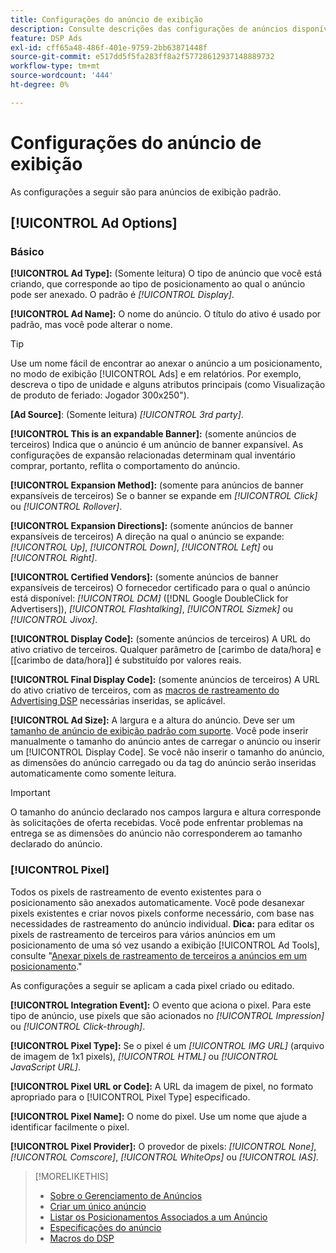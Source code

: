 ```yaml
---
title: Configurações do anúncio de exibição
description: Consulte descrições das configurações de anúncios disponíveis para exibir anúncios.
feature: DSP Ads
exl-id: cff65a48-486f-401e-9759-2bb63871448f
source-git-commit: e517dd5f5fa283ff8a2f57728612937148889732
workflow-type: tm+mt
source-wordcount: '444'
ht-degree: 0%

---
```


# Configurações do anúncio de exibição

As configurações a seguir são para anúncios de exibição padrão.

## [!UICONTROL Ad Options]

### Básico

**[!UICONTROL Ad Type]:** (Somente leitura) O tipo de anúncio que você está criando, que corresponde ao tipo de posicionamento ao qual o anúncio pode ser anexado. O padrão é *[!UICONTROL Display]*.

**[!UICONTROL Ad Name]:** O nome do anúncio. O título do ativo é usado por padrão, mas você pode alterar o nome.

>[!TIP]
>
> Use um nome fácil de encontrar ao anexar o anúncio a um posicionamento, no modo de exibição [!UICONTROL Ads] e em relatórios. Por exemplo, descreva o tipo de unidade e alguns atributos principais (como Visualização de produto de feriado: Jogador 300x250&quot;).

**\[Ad Source\]**: (Somente leitura) *[!UICONTROL 3rd party]*.

**[!UICONTROL This is an expandable Banner]:** (somente anúncios de terceiros) Indica que o anúncio é um anúncio de banner expansível. As configurações de expansão relacionadas determinam qual inventário comprar, portanto, reflita o comportamento do anúncio.

**[!UICONTROL Expansion Method]:** (somente para anúncios de banner expansíveis de terceiros) Se o banner se expande em *[!UICONTROL Click]* ou *[!UICONTROL Rollover]*.

**[!UICONTROL Expansion Directions]:** (somente anúncios de banner expansíveis de terceiros) A direção na qual o anúncio se expande: *[!UICONTROL Up]*, *[!UICONTROL Down]*, *[!UICONTROL Left]* ou *[!UICONTROL Right]*.

**[!UICONTROL Certified Vendors]:** (somente anúncios de banner expansíveis de terceiros) O fornecedor certificado para o qual o anúncio está disponível: *[!UICONTROL DCM]* ([!DNL Google DoubleClick for Advertisers]), *[!UICONTROL Flashtalking]*, *[!UICONTROL Sizmek]* ou *[!UICONTROL Jivox]*.

**[!UICONTROL Display Code]:** (somente anúncios de terceiros) A URL do ativo criativo de terceiros. Qualquer parâmetro de [carimbo de data/hora] e [[carimbo de data/hora]] é substituído por valores reais.

**[!UICONTROL Final Display Code]:** (somente anúncios de terceiros) A URL do ativo criativo de terceiros, com as [macros de rastreamento do Advertising DSP](/help/dsp/campaign-management/macros.md) necessárias inseridas, se aplicável.

**[!UICONTROL Ad Size]:** A largura e a altura do anúncio. Deve ser um [tamanho de anúncio de exibição padrão com suporte](ad-specs.md). Você pode inserir manualmente o tamanho do anúncio antes de carregar o anúncio ou inserir um [!UICONTROL Display Code]. Se você não inserir o tamanho do anúncio, as dimensões do anúncio carregado ou da tag do anúncio serão inseridas automaticamente como somente leitura.

>[!IMPORTANT]
>
> O tamanho do anúncio declarado nos campos largura e altura corresponde às solicitações de oferta recebidas. Você pode enfrentar problemas na entrega se as dimensões do anúncio não corresponderem ao tamanho declarado do anúncio.

### [!UICONTROL Pixel]

Todos os pixels de rastreamento de evento existentes para o posicionamento são anexados automaticamente. Você pode desanexar pixels existentes e criar novos pixels conforme necessário, com base nas necessidades de rastreamento do anúncio individual. **Dica:** para editar os pixels de rastreamento de terceiros para vários anúncios em um posicionamento de uma só vez usando a exibição [!UICONTROL Ad Tools], consulte &quot;[Anexar pixels de rastreamento de terceiros a anúncios em um posicionamento](/help/dsp/campaign-management/ads/ad-attach-to-placement.md#attach-pixels-ads).&quot;

As configurações a seguir se aplicam a cada pixel criado ou editado.

**[!UICONTROL Integration Event]:** O evento que aciona o pixel. Para este tipo de anúncio, use pixels que são acionados no *[!UICONTROL Impression]* ou *[!UICONTROL Click-through]*.

**[!UICONTROL Pixel Type]:** Se o pixel é um *[!UICONTROL IMG URL]* (arquivo de imagem de 1x1 pixels), *[!UICONTROL HTML]* ou *[!UICONTROL JavaScript URL]*.

**[!UICONTROL Pixel URL or Code]:** A URL da imagem de pixel, no formato apropriado para o [!UICONTROL Pixel Type] especificado.

**[!UICONTROL Pixel Name]:** O nome do pixel. Use um nome que ajude a identificar facilmente o pixel.

**[!UICONTROL Pixel Provider]:** O provedor de pixels: *[!UICONTROL None]*, *[!UICONTROL Comscore]*, *[!UICONTROL WhiteOps]* ou *[!UICONTROL IAS]*.

>[!MORELIKETHIS]
>
>* [Sobre o Gerenciamento de Anúncios](ad-about.md)
>* [Criar um único anúncio](ad-create.md)
>* [Listar os Posicionamentos Associados a um Anúncio](ad-list-placements.md)
>* [Especificações do anúncio](ad-specs.md)
>* [Macros do DSP](/help/dsp/campaign-management/macros.md)
